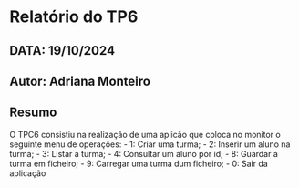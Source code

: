 # Relatório do TP6
## DATA: 19/10/2024
## Autor: Adriana Monteiro

## Resumo

O TPC6 consistiu na realização de uma aplicão que coloca no monitor o seguinte menu de operações:
    - 1: Criar uma turma;
    - 2: Inserir um aluno na turma;
    - 3: Listar a turma;
    - 4: Consultar um aluno por id;
    - 8: Guardar a turma em ficheiro;
    - 9: Carregar uma turma dum ficheiro;
    - 0: Sair da aplicação
